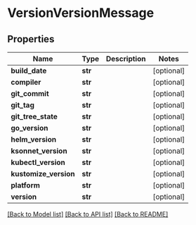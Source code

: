 # VersionVersionMessage

## Properties
Name | Type | Description | Notes
------------ | ------------- | ------------- | -------------
**build_date** | **str** |  | [optional] 
**compiler** | **str** |  | [optional] 
**git_commit** | **str** |  | [optional] 
**git_tag** | **str** |  | [optional] 
**git_tree_state** | **str** |  | [optional] 
**go_version** | **str** |  | [optional] 
**helm_version** | **str** |  | [optional] 
**ksonnet_version** | **str** |  | [optional] 
**kubectl_version** | **str** |  | [optional] 
**kustomize_version** | **str** |  | [optional] 
**platform** | **str** |  | [optional] 
**version** | **str** |  | [optional] 

[[Back to Model list]](../README.md#documentation-for-models) [[Back to API list]](../README.md#documentation-for-api-endpoints) [[Back to README]](../README.md)


